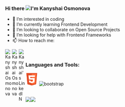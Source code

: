 
### Hi there <img src="https://media.giphy.com/media/hvRJCLFzcasrR4ia7z/giphy.gif" width="25px">I'm Kanyshai Osmonova
- 👀 I’m interested in coding
- 🌱 I’m currently learning Frontend Development
- 👯 I’m looking to collaborate on Open Source Projects
- 🤔 I’m looking for help with Frontend Frameworks
- 📫 How to reach me: <br /> 
<a href="mailto:osmonova.kanyshai@gmail.com">
  <img align="left" alt="Kanyshai Osmonova" | Email" width="22px" src="https://www.svgrepo.com/show/92674/email.svg" />
</a>
<a href="https://twitter.com/kaniosmonova">
  <img align="left" alt="Kanyshai Osmonova" | Twitter" width="22px" src="https://raw.githubusercontent.com/peterthehan/peterthehan/master/assets/twitter.svg" />
</a>
<a href="https://www.linkedin.com/in/kanyshai-osmonova-0a91001b8/">
  <img align="left" alt="Kanyshai's LinkedIN" | width="22px" src="https://raw.githubusercontent.com/peterthehan/peterthehan/master/assets/linkedin.svg" />
</a>
<br />
<h3 align="left">Languages and Tools:</h3>
<div>
<img src="images/html.svg" alt="html" width="40" height="40"> <img src="https://upload.wikimedia.org/wikipedia/commons/thumb/b/b2/Bootstrap_logo.svg/1200px-Bootstrap_logo.svg.png" alt="bootstrap" width="40" height="40">
 <div>
<!--
 <a href="https://www.w3.org/html/" target="_blank" rel="noreferrer"> <img src="https://raw.githubusercontent.com/devicons/devicon/master/icons/html5/html5-original-wordmark.svg" alt="html5" width="40" height="40"/> </a> 
 <a href="https://www.w3schools.com/css/" target="_blank" rel="noreferrer"> <img src="https://raw.githubusercontent.com/devicons/devicon/master/icons/css3/css3-original-wordmark.svg" alt="css3" width="40" height="40"/> </a> 
<a href="https://getbootstrap.com" target="_blank" rel="noreferrer"> <img src="https://raw.githubusercontent.com/devicons/devicon/master/icons/bootstrap/bootstrap-plain-wordmark.svg" alt="bootstrap" width="40" height="40"/> </a> <a href="https://www.cprogramming.com/" target="_blank" rel="noreferrer"> 
<a href="https://git-scm.com/" target="_blank" rel="noreferrer"> <img src="https://www.vectorlogo.zone/logos/git-scm/git-scm-icon.svg" alt="git" width="40" height="40"/> </a> <a href="https://developer.mozilla.org/en-US/docs/Web/JavaScript" target="_blank" rel="noreferrer"> <img src="https://raw.githubusercontent.com/devicons/devicon/master/icons/javascript/javascript-original.svg" alt="javascript" width="40" height="40"/> </a>
-->
<br />
<br />
<div>
<a href="https://github-readme-stats.vercel.app/api?username=kanyshaiosmonova&theme=tokyonight"> <img  align="left" src="https://github-readme-stats.vercel.app/api?username=kanyshaiosmonova&count_private=true&show_icons=true&theme=tokyonight" /></a>
<a href="https://github-readme-stats.vercel.app/api/top-langs/?username=kanyshaiosmonova&hide=php&theme=tokyonight"><img align="left" src="https://github-readme-stats.vercel.app/api/top-langs/?username=kanyshaiosmonova&hide=php&theme=tokyonight" /></a>
</div>
